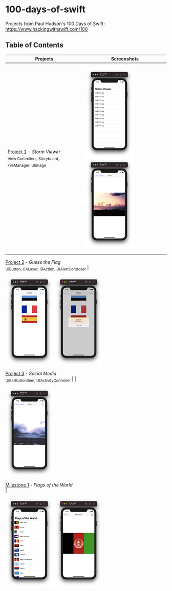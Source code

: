 # 100-days-of-swift
Projects from Paul Hudson's 100 Days of Swift: 
https://www.hackingwithswift.com/100

## Table of Contents

Projects                                         | Screenshots 
------------                                     |----------------
[Project 1](Project1) - *Storm Viewer* <br/> <sub> View Controllers, Storyboard, FileManager, UIImage </sub> | <p float="left"> <img src="Project1/Screenshots/screenshot1.png" width="150" /> <img src="Project1/Screenshots/screenshot2.png" width="150" /> </p>

[Project 2](Project2) - *Guess the Flag* <br/> <sub> UIButton, CALayer, IBAction, UIAlertController</sub> | <p float="left"> <img src="Project2/Screenshots/screenshot1.png" width="150" /> <img src="Project2/Screenshots/screenshot2.png" width="150" /> </p>

[Project 3](Project3) - *Social Media* <br/> <sub> UIBarButtonItem, UIActivityController </sub> | | <p float="left"> <img src="Project3/Screenshots/screenshot1.png" width="150" /> </p>

[Milestone 1](Milestone1) - *Flags of the World* <br/> |  <p float="left"> <img src="Milestone1/Screenshots/screenshot1.png" width="150" /> <img src="Milestone1/Screenshots/screenshot2.png" width="150" /> </p>
